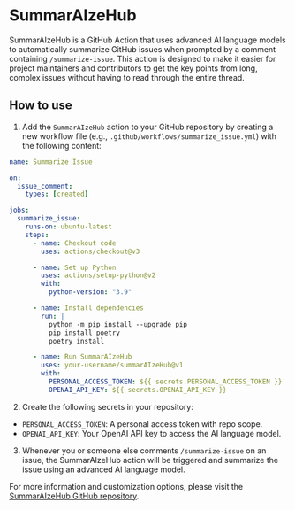 # SummarAIzeHub

SummarAIzeHub is a GitHub Action that uses advanced AI language models to automatically summarize GitHub issues when prompted by a comment containing `/summarize-issue`. This action is designed to make it easier for project maintainers and contributors to get the key points from long, complex issues without having to read through the entire thread.

## How to use

1. Add the `SummarAIzeHub` action to your GitHub repository by creating a new workflow file (e.g., `.github/workflows/summarize_issue.yml`) with the following content:

```yaml
name: Summarize Issue

on:
  issue_comment:
    types: [created]

jobs:
  summarize_issue:
    runs-on: ubuntu-latest
    steps:
      - name: Checkout code
        uses: actions/checkout@v3

      - name: Set up Python
        uses: actions/setup-python@v2
        with:
          python-version: "3.9"

      - name: Install dependencies
        run: |
          python -m pip install --upgrade pip
          pip install poetry
          poetry install

      - name: Run SummarAIzeHub
        uses: your-username/summarAIzeHub@v1
        with:
          PERSONAL_ACCESS_TOKEN: ${{ secrets.PERSONAL_ACCESS_TOKEN }}
          OPENAI_API_KEY: ${{ secrets.OPENAI_API_KEY }}
```

2. Create the following secrets in your repository:
  - `PERSONAL_ACCESS_TOKEN`: A personal access token with repo scope.
  - `OPENAI_API_KEY`: Your OpenAI API key to access the AI language model.

3. Whenever you or someone else comments `/summarize-issue` on an issue, the SummarAIzeHub action will be triggered and summarize the issue using an advanced AI language model.

For more information and customization options, please visit the [SummarAIzeHub GitHub repository](https://github.com/zerebom/SummarAIzeHub).

